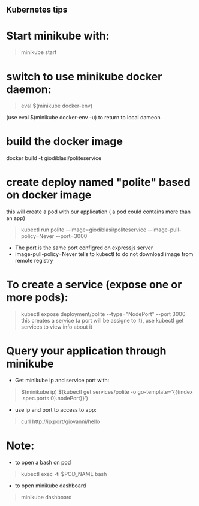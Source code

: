 ## Kubernetes tips
# Start minikube with:
> minikube start
# switch to use minikube docker daemon:
> eval $(minikube docker-env)

(use eval $(minikube docker-env -u) to return to local dameon

# build the docker image
docker build -t giodiblasi/politeservice <srcPath>

# create deploy named "polite" based on docker image
this will create a pod with our application ( a pod could contains more than an app)
> kubectl run polite --image=giodiblasi/politeservice --image-pull-policy=Never --port=3000
+ The port is the same port configred on expressjs server
+ image-pull-policy=Never tells to kubectl to do not download image from remote registry

# To create a service (expose one or more pods):
> kubectl expose deployment/polite --type="NodePort" --port 3000
this creates a service (a port will be assigne to it), use kubectl get services to view info about it

# Query your application through minikube
+ Get minikube ip and service port with:
> $(minikube ip)
> $(kubectl get services/polite -o go-template='{{(index .spec.ports 0).nodePort}}')
+ use ip and port to access to app:
> curl http://ip:port/giovanni/hello


# Note:
+ to open a bash on pod
> kubectl exec -ti  $POD_NAME bash
+ to open minikube dashboard
> minikube dashboard

